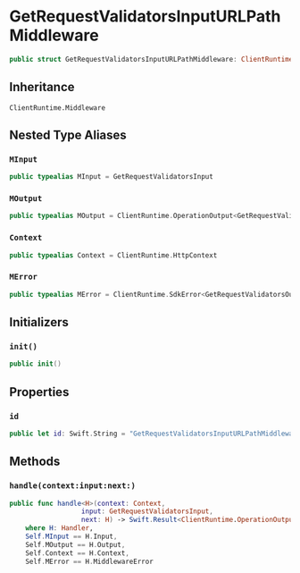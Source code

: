 # GetRequestValidatorsInputURLPathMiddleware

``` swift
public struct GetRequestValidatorsInputURLPathMiddleware: ClientRuntime.Middleware 
```

## Inheritance

`ClientRuntime.Middleware`

## Nested Type Aliases

### `MInput`

``` swift
public typealias MInput = GetRequestValidatorsInput
```

### `MOutput`

``` swift
public typealias MOutput = ClientRuntime.OperationOutput<GetRequestValidatorsOutputResponse>
```

### `Context`

``` swift
public typealias Context = ClientRuntime.HttpContext
```

### `MError`

``` swift
public typealias MError = ClientRuntime.SdkError<GetRequestValidatorsOutputError>
```

## Initializers

### `init()`

``` swift
public init() 
```

## Properties

### `id`

``` swift
public let id: Swift.String = "GetRequestValidatorsInputURLPathMiddleware"
```

## Methods

### `handle(context:input:next:)`

``` swift
public func handle<H>(context: Context,
                  input: GetRequestValidatorsInput,
                  next: H) -> Swift.Result<ClientRuntime.OperationOutput<GetRequestValidatorsOutputResponse>, MError>
    where H: Handler,
    Self.MInput == H.Input,
    Self.MOutput == H.Output,
    Self.Context == H.Context,
    Self.MError == H.MiddlewareError
```
